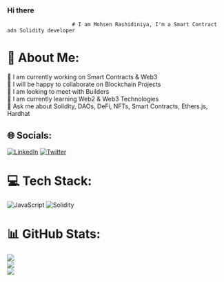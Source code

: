 ### Hi there
                         # I am Mohsen Rashidiniya, I'm a Smart Contract adn Solidity developer



# 💫 About Me:
🔭 I am currently working on Smart Contracts & Web3<br>👯 I will be happy to collaborate on Blockchain Projects<br>🤝 I am looking to meet with Builders<br>🌱 I am currently learning Web2 & Web3 Technologies<br>💬 Ask me about  Solidity, DAOs, DeFi, NFTs, Smart Contracts, Ethers.js, Hardhat<br>


## 🌐 Socials:
[![LinkedIn](https://img.shields.io/badge/LinkedIn-%230077B5.svg?logo=linkedin&logoColor=white)](https://linkedin.com/in/https://www.linkedin.com/in/mohsen-rashidiweb3) [![Twitter](https://img.shields.io/badge/Twitter-%231DA1F2.svg?logo=Twitter&logoColor=white)](https://twitter.com/SolDeveth) 

# 💻 Tech Stack:
![JavaScript](https://img.shields.io/badge/javascript-%23323330.svg?style=for-the-badge&logo=javascript&logoColor=%23F7DF1E) ![Solidity](https://img.shields.io/badge/Solidity-%23363636.svg?style=for-the-badge&logo=solidity&logoColor=white)
# 📊 GitHub Stats:
![](https://github-readme-stats.vercel.app/api?username=Mohsen0Rashidi&theme=dark&hide_border=false&include_all_commits=false&count_private=true)<br/>
![](https://github-readme-streak-stats.herokuapp.com/?user=Mohsen0Rashidi&theme=dark&hide_border=false)<br/>
![](https://github-readme-stats.vercel.app/api/top-langs/?username=Mohsen0Rashidi&theme=dark&hide_border=false&include_all_commits=false&count_private=true&layout=compact)

<!-- Proudly created with GPRM ( https://gprm.itsvg.in ) -->
